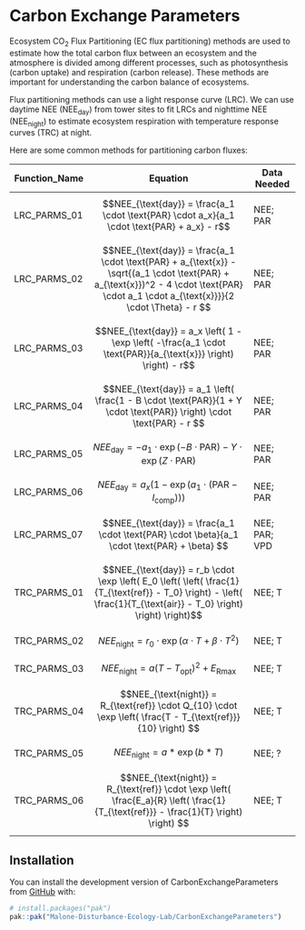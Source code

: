 
<!-- README.md is generated from README.Rmd. Please edit that file -->

# Carbon Exchange Parameters

<!-- badges: start -->
<!-- badges: end -->

Ecosystem CO<sub>2</sub> Flux Partitioning (EC flux partitioning)
methods are used to estimate how the total carbon flux between an
ecosystem and the atmosphere is divided among different processes, such
as photosynthesis (carbon uptake) and respiration (carbon release).
These methods are important for understanding the carbon balance of
ecosystems.

Flux partitioning methods can use a light response curve (LRC). We can
use daytime NEE (NEE<sub>day</sub>) from tower sites to fit LRCs and
nighttime NEE (NEE<sub>night</sub>) to estimate ecosystem respiration
with temperature response curves (TRC) at night.

Here are some common methods for partitioning carbon fluxes:

| Function_Name | Equation | Data Needed |
|----|----|----|
| LRC_PARMS_01 | $$NEE_{\text{day}} = \frac{a_1 \cdot \text{PAR} \cdot a_x}{a_1 \cdot \text{PAR} + a_x} - r$$ | NEE; PAR |
| LRC_PARMS_02 | $$NEE_{\text{day}} = \frac{a_1 \cdot \text{PAR} + a_{\text{x}} - \sqrt{(a_1 \cdot \text{PAR} + a_{\text{x}})^2 - 4 \cdot \text{PAR} \cdot a_1 \cdot a_{\text{x}}}}{2 \cdot \Theta} - r $$ | NEE; PAR |
| LRC_PARMS_03 | $$NEE_{\text{day}} = a_x \left( 1 - \exp \left( -\frac{a_1 \cdot \text{PAR}}{a_{\text{x}}} \right) \right) - r$$ | NEE; PAR |
| LRC_PARMS_04 | $$NEE_{\text{day}} = a_1 \left( \frac{1 - B \cdot \text{PAR}}{1 + Y \cdot \text{PAR}} \right) \cdot \text{PAR} - r $$ | NEE; PAR |
| LRC_PARMS_05 | $$NEE_{\text{day}} = -a_1 \cdot \exp(-B \cdot \text{PAR}) - Y \cdot \exp(Z \cdot \text{PAR}) $$ | NEE; PAR |
| LRC_PARMS_06 | $$NEE_{\text{day}} = a_x \left( 1 - \exp \left( a_1 \cdot \left( \text{PAR} - I_{\text{comp}} \right) \right) \right) $$ | NEE; PAR |
| LRC_PARMS_07 | $$NEE_{\text{day}} = \frac{a_1 \cdot \text{PAR} \cdot \beta}{a_1 \cdot \text{PAR} + \beta} $$ | NEE; PAR; VPD |
| TRC_PARMS_01 | $$NEE_{\text{day}} = r_b \cdot \exp \left( E_0 \left( \left( \frac{1}{T_{\text{ref}} - T_0} \right) - \left( \frac{1}{T_{\text{air}} - T_0} \right) \right) \right)$$ | NEE; T |
| TRC_PARMS_02 | $$NEE_{\text{night}} = r_0 \cdot \exp \left( \alpha \cdot T + \beta \cdot T^2 \right) $$ | NEE; T |
| TRC_PARMS_03 | $$NEE_{\text{night}} = a \left( T - T_{\text{opt}} \right)^2 + E_{\text{Rmax}} $$ | NEE; T |
| TRC_PARMS_04 | $$NEE_{\text{night}} = R_{\text{ref}} \cdot Q_{10} \cdot \exp \left( \frac{T - T_{\text{ref}}}{10} \right) $$ | NEE; T |
| TRC_PARMS_05 | $$NEE_{\text{night}} = a * \exp \left(b*T\right) $$ | NEE; ? |
| TRC_PARMS_06 | $$NEE_{\text{night}} = R_{\text{ref}} \cdot \exp \left( \frac{E_a}{R} \left( \frac{1}{T_{\text{ref}}} - \frac{1}{T} \right) \right) $$ | NEE; T |

## Installation

You can install the development version of CarbonExchangeParameters from
[GitHub](https://github.com/) with:

``` r
# install.packages("pak")
pak::pak("Malone-Disturbance-Ecology-Lab/CarbonExchangeParameters")
```
